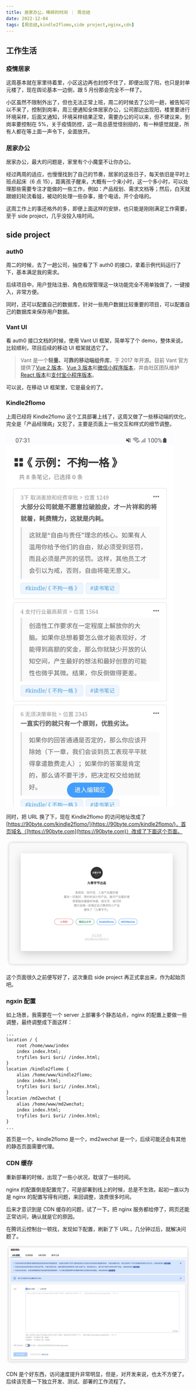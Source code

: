 ```yaml
---
title: 居家办公，稀碎的时间 ｜ 周总结
date: 2022-12-04
tags: [周总结,kindle2flomo,side project,nginx,cdn]
---
```


## 工作生活

### 疫情居家

这周基本就在家里待着里，小区这边再也封控不住了，即便出现了阳，也只是封单元楼了，现在舆论基本一边倒，跟 5 月份那会完全不一样了。

小区虽然不限制外出了，但也无法正常上班，周二的时候去了公司一趟，被告知可以不来了，控制到岗率，周三便通知全体居家办公，公司那边出现阳，楼里要进行环境采样，后面又通知，环境采样结果正常，需要办公的可以来，但不建议来，到岗率要控制在 5%，关于疫情防控，这一周总感觉怪别扭的，有一种感觉就是，所有人都在等上面一声令下，全面放开。

### 居家办公

居家办公，最大的问题是，家里有个小魔童不让你办公。

经过两周的适应，也慢慢找到了自己的节奏，居家的这些日子，每天依旧是平时上班点起床（6 点 15），距离孩子醒来，大概有一个来小时，这一个多小时，可以处理那些需要专注才能做的一些工作，例如：产品规划、需求文档等；然后，白天就跟媳妇轮流看娃，被动的处理一些杂事，接个电话，开个会啥的。

这周工作上的事还格外的多，即便上面这样的安排，也只能是刚刚满足工作需要，至于 side project，几乎没投入啥时间。

## side project

### auth0

周二的时候，去了一趟公司，抽空看了下 auth0 的接口，拿着示例代码运行了下，基本满足我的需求。

后续项目中，用户登陆注册、角色权限管理这一块功能完全不用单独做了，一键接入，非常方便。

同时，还可以配置自己的数据库，针对一些用户数据比较重要的项目，可以配置自己的数据库来保存用户数据。

### Vant UI

看 auth0 接口文档的时候，使用 Vant UI 框架，简单写了个 demo，整体来说，比较顺利，项目后续的移动 UI 框架就选它了。

> Vant 是一个**轻量、可靠的移动端组件库**，于 2017 年开源。目前 Vant 官方提供了[Vue 2 版本](https://vant-contrib.gitee.io/vant/v2)、[Vue 3 版本](https://vant-contrib.gitee.io/vant)和[微信小程序版本](http://vant-contrib.gitee.io/vant-weapp)，并由社区团队维护[React 版本](https://github.com/3lang3/react-vant)和[支付宝小程序版本](https://github.com/ant-move/Vant-Aliapp)。

可以说，在移动 UI 框架里，它是最全的了。

### Kindle2flomo

上周已经将 Kindle2flomo 这个工具部署上线了，这周又做了一些移动端的优化，完全是「产品经理病」又犯了，主要是页面上一些交互和样式的细节调整。

![](../image/2022-12-04-week-summary/0578A1CD-1DE8-4676-9444-2204CA3BE1BD.c2f7eb2f653f4c4aadd3214655e03928.jpg)

同时，把 URL 换了下，现在 Kindle2flomo 的访问地址改成了 [https://90byte.com/kindle2flomo/](https://90byte.com/kindle2flomo/)，首页域名（[https://90byte.com](https://90byte.com)）改成了下面这个页面。

![](../image/2022-12-04-week-summary/E68CB983-43B0-44B1-96A6-8BD538BB5CBF.d0ea9343bab3485cb5185fc0a501ec0c.jpg)

这个页面很久之前便写好了，这次重启 side project 再正式拿出来，作为起始页吧。

### ngxin 配置

如上场景，我需要在一个 server 上部署多个静态站点，nginx 的配置上要做一些调整，最终调整成下面这样：

```nginx
...
location / {
    root /home/www/index
    index index.html;
    tryfiles $uri $uri/ /index.html;
}
location /kindle2flomo {
    alias /home/www/kindle2flomo;
    index index.html;
    tryfiles $uri $uri/ /index.html;
}
location /md2wechat {
    alias /home/www/md2wechat;
    index index.html;
    tryfiles $uri $uri/ /index.html;
} 
...
```

首页是一个，kindle2flomo 是一个，md2wechat 是一个，后续可能还会有其他的静态页面需要代理。

### CDN 缓存

重新部署的时候，出现了一些小状况，耽误了一些时间。

nginx 的配置倒是配置完了，可是部署到线上的时候，总是不生效。起初一直以为是 nginx 的配置写得有问题，来回调整，浪费很多时间。

后来才意识到是 CDN 缓存的问题，试了一下，把 nginx 服务都给停了，网页还能正常访问，确认就是它的原因。

在腾讯云控制台一顿找，发现如下配置，刷新了下 URL，几分钟过后，就解决问题了。

![](../image/2022-12-04-week-summary/E2332E15-C46E-4DA9-8B20-3C6274B93404.43e2e6f26fbb4427ae5e468447542312.jpg)

CDN 是个好东西，访问速度提升非常明显，但是，对开发来说，也太不方便了。后续该完善一下独立开发、测试、部署的工作流程了。